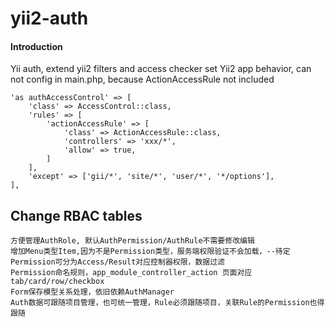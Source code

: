 # yii2-auth

#### Introduction
Yii auth, extend yii2 filters and access checker
set Yii2 app behavior, can not config in main.php, because ActionAccessRule not included
```
'as authAccessControl' => [
    'class' => AccessControl::class,
    'rules' => [
        'actionAccessRule' => [
            'class' => ActionAccessRule::class,
            'controllers' => 'xxx/*',
            'allow' => true,
        ]
    ],
    'except' => ['gii/*', 'site/*', 'user/*', '*/options'],
],
```

## Change RBAC tables
    方便管理AuthRole, 默认AuthPermission/AuthRule不需要修改编辑
    增加Menu类型Item,因为不是Permission类型，服务端权限验证不会加载，--待定
    Permission可分为Access/Result对应控制器权限，数据过滤
    Permission命名规则，app_module_controller_action 页面对应tab/card/row/checkbox
    Form保存模型关系处理，依旧依赖AuthManager
    Auth数据可跟随项目管理，也可统一管理，Rule必须跟随项目，关联Rule的Permission也得跟随

